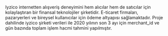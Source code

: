  Iyzico internetten alışveriş deneyimini hem alıcılar hem de satıcılar için kolaylaştıran bir 
finansal teknolojiler şirketidir. E-ticaret firmaları, pazaryerleri ve bireysel kullanıcılar için 
ödeme altyapısı sağlamaktadır. Proje dahilinde iyzico şirketi verileri ile 2020 yılının son 3 ayı için merchant_id ve gün bazında 
toplam işlem hacmi tahmini yapılmıştır.
